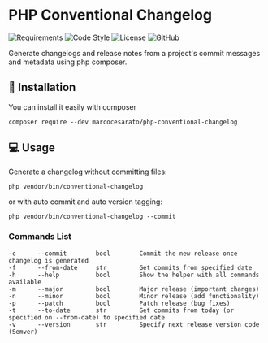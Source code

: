 # PHP Conventional Changelog

![Requirements](https://img.shields.io/badge/php-%3E%3D%205.5-4F5D95?style=for-the-badge)
![Code Style](https://img.shields.io/badge/code%20style-PSR-blue?style=for-the-badge)
![License](https://img.shields.io/github/license/marcocesarato/php-conventional-changelog?style=for-the-badge)
[![GitHub](https://img.shields.io/badge/GitHub-Repo-6f42c1?style=for-the-badge)](https://github.com/marcocesarato/php-conventional-changelog)

Generate changelogs and release notes from a project's commit messages and metadata using php composer.

## 📖 Installation

You can install it easily with composer

`composer require --dev marcocesarato/php-conventional-changelog`

## 💻 Usage

Generate a changelog without committing files:

`php vendor/bin/conventional-changelog`

or with auto commit and auto version tagging:

`php vendor/bin/conventional-changelog --commit`

### Commands List

```
-c      --commit        bool        Commit the new release once changelog is generated
-f      --from-date     str         Get commits from specified date
-h      --help          bool        Show the helper with all commands available
-m      --major         bool        Major release (important changes)
-n      --minor         bool        Minor release (add functionality)
-p      --patch         bool        Patch release (bug fixes)
-t      --to-date       str         Get commits from today (or specified on --from-date) to specified date
-v      --version       str         Specify next release version code (Semver)
```
